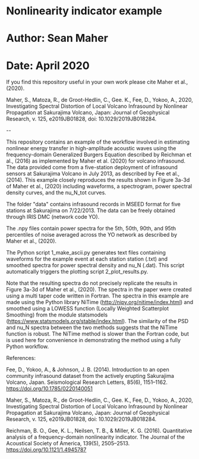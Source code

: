 # Nonlinearity indicator example
# Author: Sean Maher
# Date: April 2020

If you find this repository useful in your own work please cite Maher et 
al., (2020).

Maher, S., Matoza, R., de Groot-Hedlin, C., Gee. K., Fee, D., Yokoo, A., 2020, 
Investigating Spectral Distortion of Local Volcano Infrasound by Nonlinear Propagation at 
Sakurajima Volcano, Japan: Journal of Geophysical Research, v. 125, e2019JB01828, 
doi: 10.1029/2019JB018284.

-- 

This repository contains an example of the workflow involved in estimating nonlinear energy
transfer in high-amplitude acoustic waves using the frequency-domain Generalized Burgers 
Equation described by Reichman et al., (2016) as implemented by Maher et al. (2020) for 
volcano infrasound. The data provided come from a five-station deployment of infrasound 
sensors at Sakurajima Volcano in July 2013, as described by Fee et al., (2014). This 
example closely reproduces the results shown in Figure 3a-3d of Maher et al., (2020) 
including waveforms, a spectrogram, power spectral density curves, and the nu_N_tot curves. 

The folder "data" contains infrasound records in MSEED format for five stations at Sakurajima 
on 7/22/2013. The data can be freely obtained through IRIS DMC (network code YO).

The .npy files contain power spectra for the 5th, 50th, 90th, and 95th percentiles of noise 
averaged across the YO network as described by Maher et al., (2020).

The Python script 1_make_ascii.py generates text files containing waveforms for the example
event at each station station (.txt) and smoothed spectra for power spectral density and nu_N 
(.dat). This script automatically triggers the plotting script 2_plot_results.py. 

Note that the resulting spectra do not precisely replicate the results in Figure 3a-3d of 
Maher et al., (2020). The spectra in the paper were created using a multi taper code written 
in Fortran. The spectra in this example are made using the Python library NiTime 
(http://nipy.org/nitime/index.html) and smoothed using a LOWESS function (Locally Weighted 
Scatterplot Smoothing) from the module statsmodels 
(https://www.statsmodels.org/stable/index.html). The similarity of the PSD and nu_N
spectra between the two methods suggests that the NiTime function is robust. The NiTime method
is slower than the Fortran code, but is used here for convenience in demonstrating the method 
using a fully Python workflow.



References:

Fee, D., Yokoo, A., & Johnson, J. B. (2014). Introduction to an open community infrasound dataset 
from the actively erupting Sakurajima Volcano, Japan. Seismological Research Letters, 85(6), 
1151–1162. https://doi.org/10.1785/0220140051

Maher, S., Matoza, R., de Groot-Hedlin, C., Gee. K., Fee, D., Yokoo, A., 2020, 
Investigating Spectral Distortion of Local Volcano Infrasound by Nonlinear Propagation at 
Sakurajima Volcano, Japan: Journal of Geophysical Research, v. 125, e2019JB01828, 
doi: 10.1029/2019JB018284.

Reichman, B. O., Gee, K. L., Neilsen, T. B., & Miller, K. G. (2016). Quantitative analysis of a 
frequency-domain nonlinearity indicator. The Journal of the Acoustical Society of America, 139(5), 
2505–2513. https://doi.org/10.1121/1.4945787

